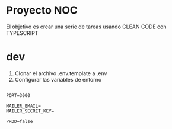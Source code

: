 # Proyecto NOC

El objetivo es crear una serie de tareas usando CLEAN CODE con TYPESCRIPT

# dev
1. Clonar el archivo .env.template a .env
2. Configurar las variables de entorno

```

PORT=3000

MAILER_EMAIL=
MAILER_SECRET_KEY=

PROD=false

```

